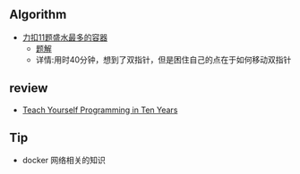 ## Algorithm
+ [力扣11题盛水最多的容器](https://leetcode-cn.com/problems/container-with-most-water/)  
    + [题解](https://github.com/X-Leonidas/FUCK_LeetCode/blob/main/src/cn/xy/leetcode/middle/array/A0011ContainerWithMostWater.java)
    + 详情:用时40分钟，想到了双指针，但是困住自己的点在于如何移动双指针
## review
+ [Teach Yourself Programming in Ten Years](https://norvig.com/21-days.html)
## Tip
+ docker 网络相关的知识
